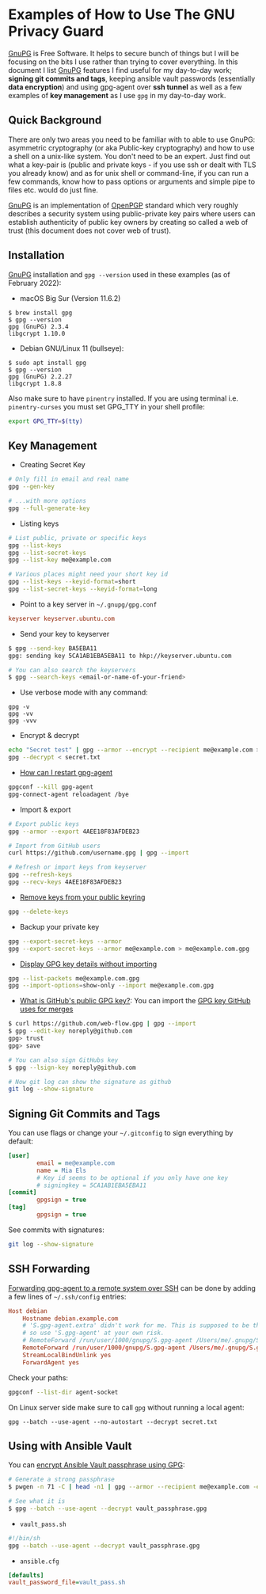 # Examples of How to Use The GNU Privacy Guard

[GnuPG] is Free Software. It helps to secure bunch of things but I will be
focusing on the bits I use rather than trying to cover everything. In this
document I list [GnuPG] features I find useful for my day-to-day work; **signing
git commits and tags**, keeping ansible vault passwords (essentially **data
encryption**) and using gpg-agent over **ssh tunnel** as well as a few
examples of **key management** as I use `gpg` in my day-to-day work.

## Quick Background

There are only two areas you need to be familiar with to able to use GnuPG:
asymmetric cryptography (or aka Public-key cryptography) and how to use a
shell on a unix-like system. You don't need to be an expert. Just find out
what a key-pair is (public and private keys - if you use ssh or dealt with TLS
you already know) and as for unix shell or command-line, if you can run a few
commands, know how to pass options or arguments and simple pipe to files etc.
would do just fine.

[GnuPG] is an implementation of [OpenPGP] standard which very roughly describes
a security system using public-private key pairs where users can establish authenticity
of public key owners by creating so called a web of trust (this document does not cover web of trust).

## Installation

[GnuPG] installation and `gpg --version` used in these examples (as of February 2022):

* macOS Big Sur (Version 11.6.2)
```
$ brew install gpg
$ gpg --version
gpg (GnuPG) 2.3.4
libgcrypt 1.10.0
```

* Debian GNU/Linux 11 (bullseye):
```
$ sudo apt install gpg
$ gpg --version
gpg (GnuPG) 2.2.27
libgcrypt 1.8.8
```

Also make sure to have `pinentry` installed. If you are using terminal
i.e. `pinentry-curses` you must set GPG_TTY in your shell profile:
```sh 
export GPG_TTY=$(tty)
```

## Key Management

* Creating Secret Key
```sh
# Only fill in email and real name
gpg --gen-key

# ...with more options
gpg --full-generate-key
```

* Listing keys
```sh
# List public, private or specific keys
gpg --list-keys
gpg --list-secret-keys
gpg --list-key me@example.com

# Various places might need your short key id
gpg --list-keys --keyid-format=short
gpg --list-secret-keys --keyid-format=long
```

* Point to a key server in `~/.gnupg/gpg.conf`
```conf
keyserver keyserver.ubuntu.com
```

* Send your key to keyserver
```sh
$ gpg --send-key BA5EBA11
gpg: sending key 5CA1AB1EBA5EBA11 to hkp://keyserver.ubuntu.com

# You can also search the keyservers
$ gpg --search-keys <email-or-name-of-your-friend>
```

* Use verbose mode with any command:
```
gpg -v
gpg -vv
gpg -vvv
```

* Encrypt & decrypt
```sh
echo "Secret test" | gpg --armor --encrypt --recipient me@example.com > secret.txt
gpg --decrypt < secret.txt
```

* [How can I restart gpg-agent]
```sh
gpgconf --kill gpg-agent
gpg-connect-agent reloadagent /bye
```

* Import & export
```sh
# Export public keys
gpg --armor --export 4AEE18F83AFDEB23

# Import from GitHub users
curl https://github.com/username.gpg | gpg --import

# Refresh or import keys from keyserver
gpg --refresh-keys
gpg --recv-keys 4AEE18F83AFDEB23
```

* [Remove keys from your public keyring]
```sh
gpg --delete-keys 
```

* Backup your private key
```sh
gpg --export-secret-keys --armor
gpg --export-secret-keys --armor me@example.com > me@example.com.gpg
```

* [Display GPG key details without importing]
```sh
gpg --list-packets me@example.com.gpg
gpg --import-options=show-only --import me@example.com.gpg
```

* [What is GitHub's public GPG key?]: You can import the
  [GPG key GitHub uses for merges]
```sh
$ curl https://github.com/web-flow.gpg | gpg --import
$ gpg --edit-key noreply@github.com
gpg> trust
gpg> save

# You can also sign GitHubs key
$ gpg --lsign-key noreply@github.com

# Now git log can show the signature as github
git log --show-signature
```

## Signing Git Commits and Tags

You can use flags or change your `~/.gitconfig` to sign everything by default:
```ini
[user]
        email = me@example.com
        name = Mia Els
        # Key id seems to be optional if you only have one key
        # signingkey = 5CA1AB1EBA5EBA11
[commit]
        gpgsign = true
[tag]
        gpgsign = true
```

See commits with signatures:
```sh
git log --show-signature
```

## SSH Forwarding

[Forwarding gpg-agent to a remote system over SSH] can be done by adding a few lines
of `~/.ssh/config` entries:
```conf
Host debian
    Hostname debian.example.com
    # 'S.gpg-agent.extra' didn't work for me. This is supposed to be the 'more secure' setup
    # so use 'S.gpg-agent' at your own risk. 
    # RemoteForward /run/user/1000/gnupg/S.gpg-agent /Users/me/.gnupg/S.gpg-agent.extra
    RemoteForward /run/user/1000/gnupg/S.gpg-agent /Users/me/.gnupg/S.gpg-agent
    StreamLocalBindUnlink yes
    ForwardAgent yes
```
Check your paths:
```sh
gpgconf --list-dir agent-socket
```

On Linux server side make sure to call `gpg` without running a local agent:
```
gpg --batch --use-agent --no-autostart --decrypt secret.txt
```

## Using with Ansible Vault

You can [encrypt Ansible Vault passphrase using GPG]:

```sh
# Generate a strong passphrase
$ pwgen -n 71 -C | head -n1 | gpg --armor --recipient me@example.com -e -o vault_passphrase.gpg

# See what it is
$ gpg --batch --use-agent --decrypt vault_passphrase.gpg
```

* `vault_pass.sh`
```sh
#!/bin/sh
gpg --batch --use-agent --decrypt vault_passphrase.gpg
```

* `ansible.cfg`
```ini
[defaults]
vault_password_file=vault_pass.sh
```


[GnuPG]: https://gnupg.org

[OpenPGP]: https://datatracker.ietf.org/wg/openpgp/about/

[What is GitHub's public GPG key?]: https://stackoverflow.com/questions/60482588/what-is-githubs-public-gpg-key/60482908#60482908

[GPG key GitHub uses for merges]: https://github.community/t/where-can-i-find-the-gpg-key-github-uses-for-merges/563/10

[Display GPG key details without importing]: https://stackoverflow.com/questions/22136029/how-to-display-gpg-key-details-without-importing-it/22147722#22147722

[Remove keys from your public keyring]: https://blog.chapagain.com.np/gpg-remove-keys-from-your-public-keyring/

[How can I restart gpg-agent]: https://superuser.com/questions/1075404/how-can-i-restart-gpg-agent

[Forwarding gpg-agent to a remote system over SSH]: https://wiki.gnupg.org/AgentForwarding

[encrypt Ansible Vault passphrase using GPG]: https://disjoint.ca/til/2016/12/14/encrypting-the-ansible-vault-passphrase-using-gpg/
